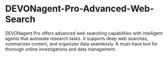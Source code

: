 # DEVONagent-Pro-Advanced-Web-Search
DEVONagent Pro offers advanced web searching capabilities with intelligent agents that automate research tasks. It supports deep web searches, summarizes content, and organizes data seamlessly. A must-have tool for thorough online investigations and data management.
